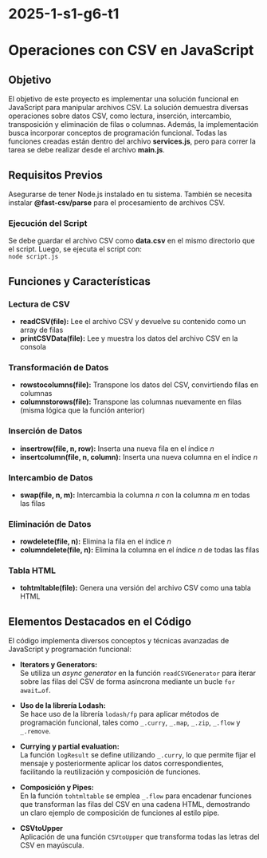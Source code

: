 # 2025-1-s1-g6-t1  
# Operaciones con CSV en JavaScript

## Objetivo
El objetivo de este proyecto es implementar una solución funcional en JavaScript para manipular archivos CSV. La solución demuestra diversas operaciones sobre datos CSV, como lectura, inserción, intercambio, transposición y eliminación de filas o columnas. Además, la implementación busca incorporar conceptos de programación funcional. Todas las funciones creadas están dentro del archivo **services.js**, pero para correr la tarea se debe realizar desde el archivo **main.js**.

## Requisitos Previos
Asegurarse de tener Node.js instalado en tu sistema. También se necesita instalar **@fast-csv/parse** para el procesamiento de archivos CSV.

### Ejecución del Script
Se debe guardar el archivo CSV como **data.csv** en el mismo directorio que el script. Luego, se ejecuta el script con:  
`node script.js`

## Funciones y Características

### Lectura de CSV
- **readCSV(file):** Lee el archivo CSV y devuelve su contenido como un array de filas  
- **printCSVData(file):** Lee y muestra los datos del archivo CSV en la consola

### Transformación de Datos
- **rowstocolumns(file):** Transpone los datos del CSV, convirtiendo filas en columnas  
- **columnstorows(file):** Transpone las columnas nuevamente en filas (misma lógica que la función anterior)

### Inserción de Datos
- **insertrow(file, n, row):** Inserta una nueva fila en el índice *n*  
- **insertcolumn(file, n, column):** Inserta una nueva columna en el índice *n*

### Intercambio de Datos
- **swap(file, n, m):** Intercambia la columna *n* con la columna *m* en todas las filas

### Eliminación de Datos
- **rowdelete(file, n):** Elimina la fila en el índice *n*  
- **columndelete(file, n):** Elimina la columna en el índice *n* de todas las filas

### Tabla HTML
- **tohtmltable(file):** Genera una versión del archivo CSV como una tabla HTML

## Elementos Destacados en el Código

El código implementa diversos conceptos y técnicas avanzadas de JavaScript y programación funcional:

- **Iterators y Generators:**  
  Se utiliza un *async generator* en la función `readCSVGenerator` para iterar sobre las filas del CSV de forma asíncrona mediante un bucle `for await…of`.

- **Uso de la librería Lodash:**  
  Se hace uso de la librería `lodash/fp` para aplicar métodos de programación funcional, tales como `_.curry`, `_.map`, `_.zip`, `_.flow` y `_.remove`.

- **Currying y partial evaluation:**  
  La función `logResult` se define utilizando `_.curry`, lo que permite fijar el mensaje y posteriormente aplicar los datos correspondientes, facilitando la reutilización y composición de funciones.

- **Composición y Pipes:**  
  En la función `tohtmltable` se emplea `_.flow` para encadenar funciones que transforman las filas del CSV en una cadena HTML, demostrando un claro ejemplo de composición de funciones al estilo pipe.

- **CSVtoUpper**  
  Aplicación de una función `CSVtoUpper` que transforma todas las letras del CSV en mayúscula.

